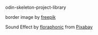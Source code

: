 odin-skeleton-project-library

border image by [freepik](https://www.freepik.com/free-vector/hand-drawn-ornaments_764539.htm#fromView=image_search_similar&page=1&position=2&uuid=3a9c3665-be5d-44ff-a230-abcecd098d0b&query=decorative+corner+svg)

Sound Effect by <a href="https://pixabay.com/users/floraphonic-38928062/?utm_source=link-attribution&utm_medium=referral&utm_campaign=music&utm_content=172688">floraphonic</a> from <a href="https://pixabay.com//?utm_source=link-attribution&utm_medium=referral&utm_campaign=music&utm_content=172688">Pixabay</a>